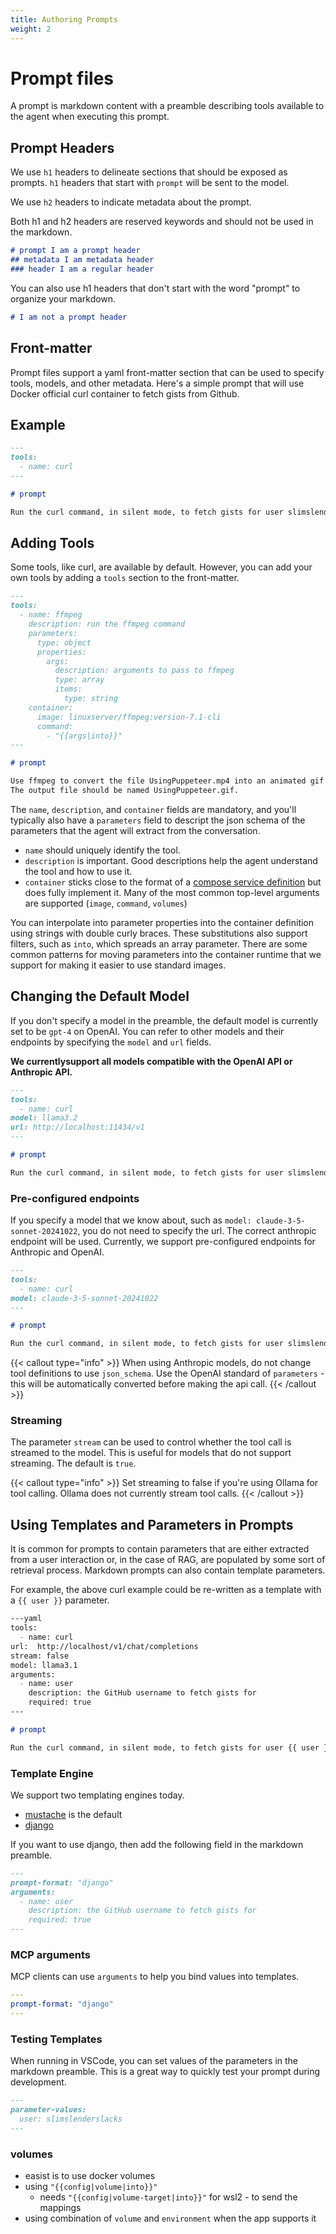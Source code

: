 ```yaml
---
title: Authoring Prompts
weight: 2
---
```


# Prompt files

A prompt is markdown content with a preamble describing tools available to the agent when executing this prompt.

## Prompt Headers

We use `h1` headers to delineate sections that should be exposed as prompts. `h1` headers that start with `prompt` will be sent to the model.

We use `h2` headers to indicate metadata about the prompt. 

Both h1 and h2 headers are reserved keywords and should not be used in the markdown.

```markdown
# prompt I am a prompt header
## metadata I am metadata header
### header I am a regular header
```

You can also use h1 headers that don't start with the word "prompt" to organize your markdown.

```markdown
# I am not a prompt header
```

## Front-matter
Prompt files support a yaml front-matter section that can be used to specify tools, models, and other metadata.
Here's a simple prompt that will use Docker official curl container to fetch gists from Github.

## Example

```markdown
---
tools:
  - name: curl
---

# prompt

Run the curl command, in silent mode, to fetch gists for user slimslenderslacks from GitHub.
```

## Adding Tools

Some tools, like curl, are available by default. However, you can add your own tools by adding a `tools` section to the front-matter.


```markdown
---
tools:
  - name: ffmpeg
    description: run the ffmpeg command
    parameters:
      type: object
      properties:
        args:
          description: arguments to pass to ffmpeg
          type: array
          items:
            type: string
    container:
      image: linuxserver/ffmpeg:version-7.1-cli
      command:
        - "{{args|into}}"
---

# prompt

Use ffmpeg to convert the file UsingPuppeteer.mp4 into an animated gif file at 1 frame per second.
The output file should be named UsingPuppeteer.gif.
```

The `name`, `description`, and `container` fields are mandatory, and you'll typically also have a `parameters` field to descript the json schema of the parameters that the agent will extract from the conversation.

* `name` should uniquely identify the tool.
* `description` is important. Good descriptions help the agent understand the tool and how to use it.
* `container` sticks close to the format of a [compose service definition](https://docs.docker.com/reference/compose-file/services/) but does
  fully implement it. Many of the most common top-level arguments are supported (`image`, `command`, `volumes`)

You can interpolate into parameter properties into the container definition using strings with double curly braces. These substitutions also support filters, such as `into`, which spreads an array parameter.  There are some common patterns for moving parameters into the container runtime that we support for making it easier to use standard images.

## Changing the Default Model

If you don't specify a model in the preamble, the default model is currently set to be `gpt-4` on OpenAI. You can refer to other models and their endpoints by specifying the `model` and `url` fields.

**We currentlysupport all models compatible with the OpenAI API or Anthropic API.**

```markdown
---
tools:
  - name: curl
model: llama3.2
url: http://localhost:11434/v1
---

# prompt

Run the curl command, in silent mode, to fetch gists for user slimslenderslacks from GitHub.
```

### Pre-configured endpoints
If you specify a model that we know about, such as `model: claude-3-5-sonnet-20241022`, you do not need to specify the url. The correct anthropic endpoint will be used. Currently, we support pre-configured endpoints for Anthropic and OpenAI.

```markdown
---
tools:
  - name: curl
model: claude-3-5-sonnet-20241022
---

# prompt

Run the curl command, in silent mode, to fetch gists for user slimslenderslacks from GitHub.
```

{{< callout type="info" >}}
When using Anthropic models, do not change tool definitions to use `json_schema`. Use the OpenAI standard of `parameters` - this will be automatically converted before making the api call.
{{< /callout >}}

### Streaming

The parameter `stream` can be used to control whether the tool call is streamed to the model. This is useful for models that do not support streaming. The default is `true`.

{{< callout type="info" >}}
Set streaming to false if you're using Ollama for tool calling. Ollama does not currently stream tool calls.
{{< /callout >}}

## Using Templates and Parameters in Prompts

It is common for prompts to contain parameters that are either extracted from a user interaction 
or, in the case of RAG, are populated by some sort of retrieval process. Markdown prompts can also
contain template parameters.

For example, the above curl example could be re-written as a template with a ``{{ user }}`` parameter.

```markdown
---yaml
tools:
  - name: curl
url:  http://localhost/v1/chat/completions
stream: false
model: llama3.1
arguments:
  - name: user
    description: the GitHub username to fetch gists for
    required: true
---

# prompt

Run the curl command, in silent mode, to fetch gists for user {{ user }} from GitHub.
```

### Template Engine

We support two templating engines today.

* [mustache](https://mustache.github.io/mustache.5.html) is the default
* [django](https://docs.djangoproject.com/en/5.1/topics/templates/)

If you want to use django, then add the following field in the markdown preamble.

```markdown
---
prompt-format: "django"
arguments:
  - name: user
    description: the GitHub username to fetch gists for
    required: true
---
```

### MCP arguments

MCP clients can use `arguments` to help you bind values into templates.

```yaml
---
prompt-format: "django"
---
```

### Testing Templates

When running in VSCode, you can set values of the parameters in the markdown preamble. This is
a great way to quickly test your prompt during development.

```markdown
---
parameter-values:
  user: slimslenderslacks
---
```

### volumes

* easist is to use docker volumes
* using `"{{config|volume|into}}"`
    * needs `"{{config|volume-target|into}}"` for wsl2 - to send the mappings
* using combination of `volume` and `environment` when the app supports it

